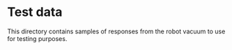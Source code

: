 # Test data

This directory contains samples of responses from the robot vacuum to use for testing purposes.
